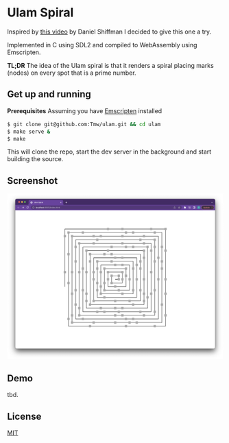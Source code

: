 # Ulam Spiral

Inspired by [this video](https://www.youtube.com/watch?v=a35KWEjRvc0) by Daniel
Shiffman I decided to give this one a try.

Implemented in C using SDL2 and compiled to WebAssembly using Emscripten.

**TL;DR**
The idea of the Ulam spiral is that it renders a spiral placing marks (nodes) on
every spot that is a prime number.

## Get up and running

**Prerequisites**
Assuming you have [Emscripten](https://emscripten.org/) installed

```bash
$ git clone git@github.com:Tmw/ulam.git && cd ulam
$ make serve &
$ make
```
This will clone the repo, start the dev server in the background and start
building the source.

## Screenshot
<img src="assets/ulam.png" alt="ulam" />

## Demo
tbd.

## License
[MIT](./LICENSE)
